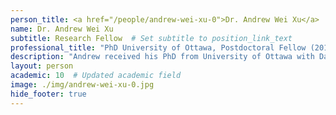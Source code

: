 ```yaml
---
person_title: <a href="/people/andrew-wei-xu-0">Dr. Andrew Wei Xu</a>
name: Dr. Andrew Wei Xu
subtitle: Research Fellow  # Set subtitle to position_link_text
professional_title: "PhD University of Ottawa, Postdoctoral Fellow (2011-2014), Scientist, Illumina, Inc."
description: "Andrew received his PhD from University of Ottawa with David Sankoff and did postdoctoral work at EPFL with Bernard Moret before joining the lab."
layout: person
academic: 10  # Updated academic field
image: ./img/andrew-wei-xu-0.jpg
hide_footer: true
---
```

